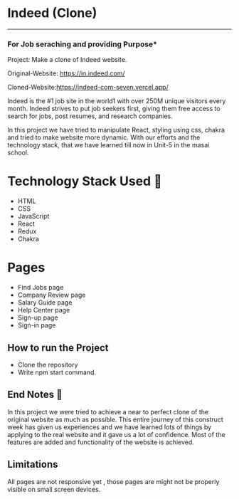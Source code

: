 # Indeed (Clone)
-----
### For Job seraching and providing Purpose*
Project: Make a clone of Indeed website.

Original-Website: https://in.indeed.com/

Cloned-Website:https://indeed-com-seven.vercel.app/ 

Indeed is the #1 job site in the world1 with over 250M unique visitors every month. Indeed strives to put job seekers first, giving them free access to search for jobs, post resumes, and research companies.

In this project we have tried to manipulate React, styling using css, chakra and tried to make website more dynamic. With our efforts and the technology stack, that we have learned till now in Unit-5 in the masai school.

# Technology Stack Used 🌟
* HTML
* CSS
* JavaScript
* React
* Redux
* Chakra

# Pages 
* Find Jobs page
* Company Review page
* Salary Guide page
* Help Center page
* Sign-up page
* Sign-in page

## How to run the Project
* Clone the repository
* Write npm start command.

## End Notes 📑
In this project we were tried to achieve a near to perfect clone of the original website as much as possible. This entire journey of this construct week has given us experiences and we have learned lots of things by applying to the real website and it gave us a lot of confidence. Most of the features are added and functionality of the website is achieved.

## Limitations
All pages are not responsive yet , those pages are might not be properly visible on small screen devices.
